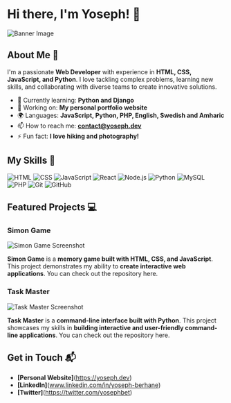 # Hi there, I'm Yoseph! 👋

![Banner Image](banner_image_url)

## About Me 🚀

I'm a passionate **Web Developer** with experience in **HTML, CSS, JavaScript, and Python**. I love tackling complex problems, learning new skills, and collaborating with diverse teams to create innovative solutions.

- 🌱 Currently learning: **Python and Django**
- 🔭 Working on: **My personal portfolio website**
- 🌍 Languages: **JavaScript, Python, PHP, English, Swedish and Amharic**
- 📫 How to reach me: **contact@yoseph.dev**
- ⚡ Fun fact: **I love hiking and photography!**

## My Skills 🧠

![HTML](https://img.shields.io/badge/-HTML-E34F26?style=flat-square&logo=html5&logoColor=white)
![CSS](https://img.shields.io/badge/-CSS-1572B6?style=flat-square&logo=css3&logoColor=white)
![JavaScript](https://img.shields.io/badge/-JavaScript-F7DF1E?style=flat-square&logo=javascript&logoColor=black)
![React](https://img.shields.io/badge/-React-61DAFB?style=flat-square&logo=react&logoColor=black)
![Node.js](https://img.shields.io/badge/-Node.js-339933?style=flat-square&logo=node.js&logoColor=white)
![Python](https://img.shields.io/badge/-Python-3776AB?style=flat-square&logo=python&logoColor=white)
![MySQL](https://img.shields.io/badge/-MySQL-4479A1?style=flat-square&logo=mysql&logoColor=white)
![PHP](https://img.shields.io/badge/-PHP-777BB4?style=flat-square&logo=php&logoColor=white)
![Git](https://img.shields.io/badge/-Git-F05032?style=flat-square&logo=git&logoColor=white)
![GitHub](https://img.shields.io/badge/-GitHub-181717?style=flat-square&logo=github&logoColor=white)


## Featured Projects 💻

### Simon Game

![Simon Game Screenshot](project_1_screenshot_url)

**Simon Game** is a **memory game built with HTML, CSS, and JavaScript**. This project demonstrates my ability to **create interactive web applications**. You can check out the repository here.

### Task Master

![Task Master Screenshot](project_1_screenshot_url)

**Task Master** is a **command-line interface built with Python**. This project showcases my skills in **building interactive and user-friendly command-line applications**. You can check out the repository here. 

## Get in Touch 📬

- **[Personal Website]**(https://yoseph.dev)
- **[LinkedIn]**(www.linkedin.com/in/yoseph-berhane)
- **[Twitter]**(https://twitter.com/yosephbet)
